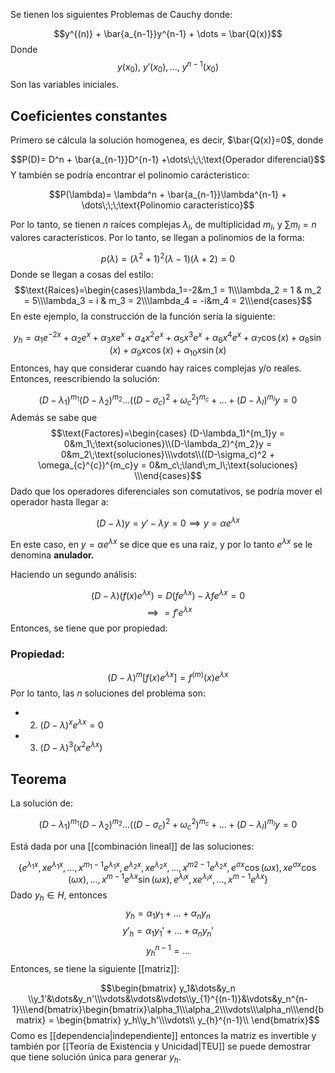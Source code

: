 
Se tienen los siguientes Problemas de Cauchy donde: 

$$y^{(n)} + \bar{a_{n-1}}y^{n-1} + \dots = \bar{Q(x)}$$ 
Donde 
$$y(x_0),\  y'(x_0),\dots,\ y^{n-1}(x_0)$$ Son las variables iniciales. 

## Coeficientes constantes 

Primero se cálcula la solución homogenea, es decir, $\bar{Q(x)}=0$, donde 

$$P(D)= D^n + \bar{a_{n-1}}D^{n-1} +\dots\;\;\;\text{Operador diferencial}$$ 
Y también se podría encontrar el polinomio carácteristico: 


$$P(\lambda)= \lambda^n + \bar{a_{n-1}}\lambda^{n-1} + \dots\;\;\;\text{Polinomio característico}$$

Por lo tanto, se tienen $n$ raíces complejas $\lambda_l$, de multiplicidad $m_l$, y $\sum m_l = n$ valores característicos.  Por lo tanto, se llegan a polinomios de la forma: 

$$p(\lambda) = (\lambda^2 + 1)^2(\lambda - 1)(\lambda + 2) = 0$$ 
Donde se llegan a cosas del estilo: $$\text{Raices}=\begin{cases}\lambda_1=-2&m_1 = 1\\\lambda_2 = 1 & m_2 = 5\\\lambda_3 = i & m_3 = 2\\\lambda_4 = -i&m_4 = 2\\\end{cases}$$ 
En este ejemplo, la construcción de la función sería la siguiente: 

$$y_h=\alpha_1e^{-2x}+\alpha_2e^{x}+\alpha_3xe^{x}+\alpha_4x^2e^x+\alpha_5x^3e^x+\alpha_6x^4e^x+ \alpha_7\cos(x)+\alpha_8\sin(x)+\alpha_9x\cos(x)+\alpha_{10}x\sin(x)$$ 
Entonces, hay que considerar cuando hay raices complejas y/o reales. Entonces, reescribiendo la solución: 

$$(D-\lambda_1)^{m_1}(D-\lambda_2)^{m_2}\dots((D-\sigma_c)^2 + \omega_{c}^{2})^{m_c} + \dots + (D-\lambda_l)^{m_l}y = 0$$ 
Además se sabe que $$\text{Factores}=\begin{cases}
(D-\lambda_1)^{m_1}y = 0&m_1\;\text{soluciones}\\(D-\lambda_2)^{m_2}y = 0&m_2\;\text{soluciones}\\\vdots\\((D-\sigma_c)^2 + \omega_{c}^{c})^{m_c}y = 0&m_c\;\land\;m_l\;\text{soluciones} \\\end{cases}$$ 
Dado que los operadores diferenciales son comutativos, se podría mover el operador hasta llegar a: 

$$(D-\lambda)y = y' - \lambda y=0\implies y = \alpha e^{\lambda x}$$

En este caso, en $y=\alpha e^{\lambda x}$ se dice que es una raiz, y por lo tanto $e^{\lambda x}$ se le denomina **anulador.** 

Haciendo un segundo análisis: 

$$(D-\lambda)(f(x)e^{\lambda x}) = D(fe^{\lambda x}) - \lambda fe^{\lambda x} = 0$$ $$\implies = f'e^{\lambda x}$$ 
Entonces, se tiene que por propiedad: 

### Propiedad: 

$$(D-\lambda)^m\left[f(x)e^{\lambda x}\right] = f^{(m)}(x)e^{\lambda x}$$ 
Por lo tanto, las $n$ soluciones del problema son: 

- 2. $(D-\lambda)^xe^{\lambda x} = 0$ 
- 3. $(D-\lambda)^3(x^2e^{\lambda x})$ 

## Teorema 

La solución de: 

$$(D-\lambda_1)^{m_1}(D-\lambda_2)^{m_2}\dots((D-\sigma_c)^2 + \omega_{c}^{2})^{m_c} + \dots + (D-\lambda_l)^{m_l}y = 0$$

Está dada por una [[combinación lineal]] de las soluciones: 

$$\lbrace e^{\lambda_1x}, xe^{\lambda_1x},\dots,x^{m_1-1}e^{\lambda_1 x}, e^{\lambda_2x},xe^{\lambda_2x},\dots,x^{m2-1}e^{\lambda_2 x}, e^{\sigma x}\cos(\omega x), xe^{\sigma x}\cos(\omega x), \dots, x^{m-1}e^{\lambda x}\sin(\omega x), e^{\lambda_lx}, xe^{\lambda_lx},\dots, x^{m-1}e^{\lambda x}\rbrace$$ 
Dado $y_h\in H$, entonces $$y_h = \alpha_1 y_1 + \dots + \alpha_n y_n$$
$$y'_{h} = \alpha_1 y_1' + \dots + \alpha_n y_n'$$
$$y_{h}^{n-1} = \dots$$ 
Entonces, se tiene la siguiente [[matriz]]: 

$$\begin{bmatrix}
y_1&\dots&y_n \\y_1'&\dots&y_n'\\\vdots&\vdots&\vdots\\y_{1}^{(n-1)}&\vdots&y_n^{n-1}\\\end{bmatrix}\begin{bmatrix}\alpha_1\\\alpha_2\\\vdots\\\alpha_n\\\end{bmatrix} = \begin{bmatrix}
y_h\\y_h'\\\vdots\\ 
y_{h}^{n-1}\\ 
\end{bmatrix}$$ 
Como es [[dependencia|independiente]] entonces la matriz es invertible y también por [[Teoría de Existencia y Unicidad|TEU]] se puede demostrar que tiene solución única para generar $y_h$. 
